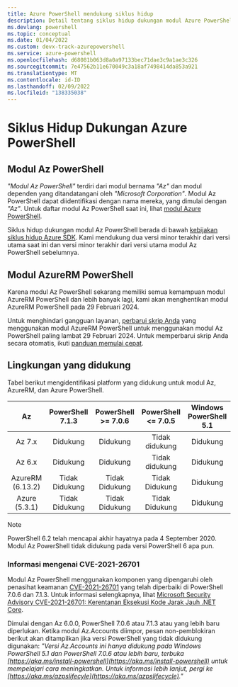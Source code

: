 ```yaml
---
title: Azure PowerShell mendukung siklus hidup
description: Detail tentang siklus hidup dukungan modul Azure PowerShell
ms.devlang: powershell
ms.topic: conceptual
ms.date: 01/04/2022
ms.custom: devx-track-azurepowershell
ms.service: azure-powershell
ms.openlocfilehash: d68081b063d8a0a97133bec71dae3c9a1ae3c326
ms.sourcegitcommit: 7e47562b11e670049c3a18af7498414da853a921
ms.translationtype: MT
ms.contentlocale: id-ID
ms.lasthandoff: 02/09/2022
ms.locfileid: "138335038"
---
```

# <a name="azure-powershell-support-lifecycle"></a>Siklus Hidup Dukungan Azure PowerShell

## <a name="az-powershell-modules"></a>Modul Az PowerShell

_"Modul Az PowerShell"_ terdiri dari modul bernama _"Az"_ dan modul dependen yang ditandatangani oleh _"Microsoft Corporation"_. Modul Az PowerShell dapat diidentifikasi dengan nama mereka, yang dimulai dengan _"Az"_. Untuk daftar modul Az PowerShell saat ini, lihat [modul Azure PowerShell](https://github.com/Azure/azure-powershell/blob/master/documentation/azure-powershell-modules.md).

Siklus hidup dukungan modul Az PowerShell berada di bawah [kebijakan siklus hidup Azure SDK](https://support.microsoft.com/help/18486). Kami mendukung dua versi minor terakhir dari versi utama saat ini dan versi minor terakhir dari versi utama modul Az PowerShell sebelumnya.

## <a name="azurerm-powershell-modules"></a>Modul AzureRM PowerShell

Karena modul Az PowerShell sekarang memiliki semua kemampuan modul AzureRM PowerShell dan lebih banyak lagi, kami akan menghentikan modul AzureRM PowerShell pada 29 Februari 2024.

Untuk menghindari gangguan layanan, [perbarui skrip Anda](https://aka.ms/azpsmigrate) yang menggunakan modul AzureRM PowerShell untuk menggunakan modul Az PowerShell paling lambat 29 Februari 2024. Untuk memperbarui skrip Anda secara otomatis, ikuti [panduan memulai cepat](/powershell/azure/quickstart-migrate-azurerm-to-az-automatically).

## <a name="supported-environments"></a>Lingkungan yang didukung

Tabel berikut mengidentifikasi platform yang didukung untuk modul Az, AzureRM, dan Azure PowerShell.

|        Az        | PowerShell <br/> 7.1.3 | PowerShell <br/> >= 7.0.6 | PowerShell <br/> <= 7.0.5 | Windows PowerShell <br/> 5.1 |
| :--------------: | :--------------------: | :-----------------------: | :-----------------------: | :--------------------------: |
|      Az 7.x      |       Didukung        |         Didukung         |       Tidak didukung       |          Didukung           |
|      Az 6.x      |       Didukung        |         Didukung         |       Tidak didukung       |          Didukung           |
| AzureRM (6.13.2) |     Tidak Didukung      |       Tidak Didukung       |       Tidak Didukung       |          Didukung           |
|  Azure (5.3.1)   |     Tidak Didukung      |       Tidak Didukung       |       Tidak Didukung       |          Didukung           |

> [!NOTE]
> PowerShell 6.2 telah mencapai akhir hayatnya pada 4 September 2020. Modul Az PowerShell tidak didukung pada versi PowerShell 6 apa pun.

### <a name="information-about-cve-2021-26701"></a>Informasi mengenai CVE-2021-26701

Modul Az PowerShell menggunakan komponen yang dipengaruhi oleh penasihat keamanan [CVE-2021-26701](https://msrc.microsoft.com/update-guide/vulnerability/CVE-2021-26701) yang telah diperbaiki di PowerShell 7.0.6 dan 7.1.3. Untuk informasi selengkapnya, lihat [Microsoft Security Advisory CVE-2021-26701: Kerentanan Eksekusi Kode Jarak Jauh .NET Core](https://github.com/PowerShell/Announcements/issues/23).

Dimulai dengan Az 6.0.0, PowerShell 7.0.6 atau 7.1.3 atau yang lebih baru diperlukan. Ketika modul Az.Accounts diimpor, pesan non-pemblokiran berikut akan ditampilkan jika versi PowerShell yang tidak didukung digunakan: _"Versi Az.Accounts ini hanya didukung pada Windows PowerShell 5.1 dan PowerShell 7.0.6 atau lebih baru, terbuka [https://aka.ms/install-powershell](https://aka.ms/install-powershell) untuk mempelajari cara meningkatkan. Untuk informasi lebih lanjut, pergi ke [https://aka.ms/azpslifecyle](https://aka.ms/azpslifecycle)."_
